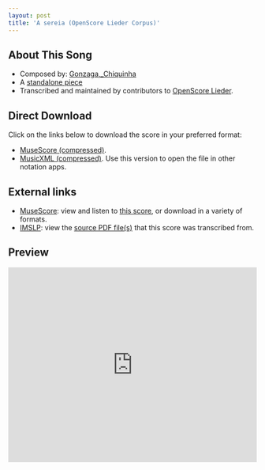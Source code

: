 ```yaml
---
layout: post
title: 'A sereia (OpenScore Lieder Corpus)'
---
```


## About This Song

- Composed by: [Gonzaga,_Chiquinha](https://fourscoreandmore.org/openscore/lieder/Gonzaga,_Chiquinha)
- A [standalone piece](https://fourscoreandmore.org/openscore/lieder/Gonzaga,_Chiquinha/_)
- Transcribed and maintained by contributors to [OpenScore Lieder].

[OpenScore Lieder]: https://musescore.com/openscore-lieder-corpus

## Direct Download

Click on the links below to download the score in your preferred format:
- [MuseScore (compressed)](https://github.com/openscore/lieder/blob/main/scores/Gonzaga,_Chiquinha/_/A_sereia/lc6609884.mscz?raw=true).
- [MusicXML (compressed)](https://github.com/openscore/lieder/blob/main/scores/Gonzaga,_Chiquinha/_/A_sereia/lc6609884.mxl?raw=true). Use this version to open the file in other notation apps.

## External links

- [MuseScore]: view and listen to [this score][MuseScore], or download in a variety of formats.
- [IMSLP]: view the [source PDF file(s)][IMSLP] that this score was transcribed from.

[MuseScore]: https://musescore.com/score/6609884
[IMSLP]: https://imslp.org/wiki/Special:ReverseLookup/625250

## Preview

<iframe width="100%" height="394" src="https://musescore.com/openscore-lieder-corpus/scores/6609884/embed" frameborder="0" allowfullscreen allow="autoplay; fullscreen"></iframe>
